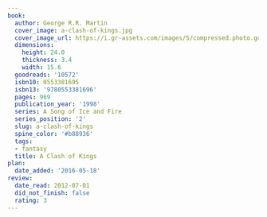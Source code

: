 ```yaml
---
book:
  author: George R.R. Martin
  cover_image: a-clash-of-kings.jpg
  cover_image_url: https://i.gr-assets.com/images/S/compressed.photo.goodreads.com/books/1567840212l/10572._SX98_.jpg
  dimensions:
    height: 24.0
    thickness: 3.4
    width: 15.6
  goodreads: '10572'
  isbn10: 0553381695
  isbn13: '9780553381696'
  pages: 969
  publication_year: '1998'
  series: A Song of Ice and Fire
  series_position: '2'
  slug: a-clash-of-kings
  spine_color: '#b88936'
  tags:
  - fantasy
  title: A Clash of Kings
plan:
  date_added: '2016-05-18'
review:
  date_read: 2012-07-01
  did_not_finish: false
  rating: 3
---
```

